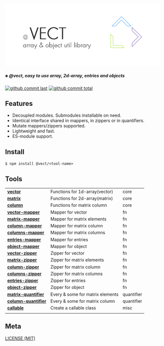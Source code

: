 <div style="text-align:center">
	<img src="media/logo.default.png" />
</div>

##### :clubs: @vect, easy to use array, 2d-array, entries and objects

[![github commit last][badge-github-last-commit]][url-github]
[![github commit total][badge-github-commit-count]][url-github]

[//]: <> (Shields)
[badge-github-last-commit]: https://flat.badgen.net/github/last-commit/hoyeungw/vect
[badge-github-commit-count]: https://flat.badgen.net/github/commits/hoyeungw/vect

[//]: <> (Link)
[url-github]: https://github.com/hoyeungw/vect

## Features

- Decoupled modules. Submodules installable on need.
- Identical interface shared in mappers, in zippers or in quantifiers.
- Mutate mappers/zippers supported.
- Lightweight and fast.
- ES-module support.

## Install

```console
$ npm install @vect/<tool-name>
```

## Tools

|                                                            |                                    |            |
| ---------------------------------------------------------- | ---------------------------------- | ---------- |
| [**vector**](pkg-core/vector)                              | Functions for 1d-array(vector)     | core       |
| [**matrix**](pkg-core/matrix)                              | Functions for 2d-array(matrix)     | core       |
| [**column**](pkg-core/column)                              | Functions for matrix column        | core       |
| [**vector-mapper**](pkg-mapper/vector-mapper)              | Mapper for vector                  | fn     |
| [**matrix-mapper**](pkg-mapper/matrix-mapper)              | Mapper for matrix elements         | fn     |
| [**column-mapper**](pkg-mapper/column-mapper)              | Mapper for matrix column           | fn     |
| [**columns-mapper**](pkg-mapper/columns-mapper)            | Mapper for matrix columns          | fn     |
| [**entries-mapper**](pkg-mapper/entries-mapper)            | Mapper for entries                 | fn     |
| [**object-mapper**](pkg-mapper/object-mapper)              | Mapper for object                  | fn     |
| [**vector-zipper**](pkg-zipper/vector-zipper)              | Zipper for vector                  | fn     |
| [**matrix-zipper**](pkg-zipper/matrix-zipper)              | Zipper for matrix elements         | fn     |
| [**column-zipper**](pkg-zipper/column-zipper)              | Zipper for matrix column           | fn     |
| [**columns-zipper**](pkg-zipper/columns-zipper)            | Zipper for matrix columns          | fn     |
| [**entries-zipper**](pkg-zipper/entries-zipper)            | Zipper for entries                 | fn     |
| [**object-zipper**](pkg-zipper/object-zipper)              | Zipper for object                  | fn     |
| [**matrix-quantifier**](pkg-quantifier/matrix-quantifier)  | Every & some for matrix elements   | quantifier |
| [**column-quantifier**](pkg-quantifier/column-quantifier)  | Every & some for matrix column     | quantifier |
| [**callable**](pkg-util/callable)                          | Create a callable class            | misc       |
|                                                            |                                    |            |

## Meta
[LICENSE (MIT)](LICENSE)
